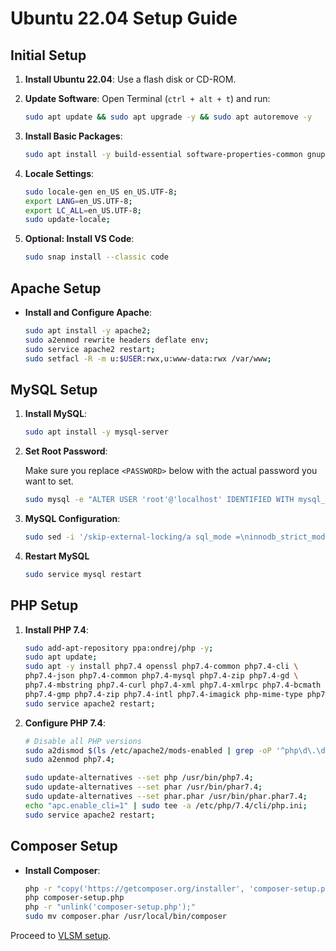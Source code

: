 # Ubuntu 22.04 Setup Guide

## Initial Setup

1. **Install Ubuntu 22.04**: Use a flash disk or CD-ROM.
2. **Update Software**: Open Terminal (`ctrl + alt + t`) and run:

    ```bash
    sudo apt update && sudo apt upgrade -y && sudo apt autoremove -y
    ```
3. **Install Basic Packages**:

    ```bash
    sudo apt install -y build-essential software-properties-common gnupg apt-transport-https ca-certificates lsb-release wget vim zip unzip curl acl snapd rsync git gdebi net-tools
    ```
4. **Locale Settings**:

    ```bash
	sudo locale-gen en_US en_US.UTF-8;
    export LANG=en_US.UTF-8;
    export LC_ALL=en_US.UTF-8;
    sudo update-locale;
    ```
5. **Optional: Install VS Code**:

    ```bash
    sudo snap install --classic code
    ```

## Apache Setup

* **Install and Configure Apache**:

    ```bash
    sudo apt install -y apache2;
    sudo a2enmod rewrite headers deflate env;
    sudo service apache2 restart;
    sudo setfacl -R -m u:$USER:rwx,u:www-data:rwx /var/www;
    ```

## MySQL Setup

1. **Install MySQL**:

    ```bash
    sudo apt install -y mysql-server
    ```
2. **Set Root Password**:

    Make sure you replace `<PASSWORD>` below with the actual password you want to set.

    ```bash
    sudo mysql -e "ALTER USER 'root'@'localhost' IDENTIFIED WITH mysql_native_password BY '<PASSWORD>'; FLUSH PRIVILEGES;"
    ```
3. **MySQL Configuration**:

    ```bash
    sudo sed -i '/skip-external-locking/a sql_mode =\ninnodb_strict_mode = 0' /etc/mysql/mysql.conf.d/mysqld.cnf

    ```
4. **Restart MySQL**

    ```bash
    sudo service mysql restart
    ```

## PHP Setup

1. **Install PHP 7.4**:

    ```bash
    sudo add-apt-repository ppa:ondrej/php -y;
    sudo apt update;
    sudo apt -y install php7.4 openssl php7.4-common php7.4-cli \
    php7.4-json php7.4-common php7.4-mysql php7.4-zip php7.4-gd \
    php7.4-mbstring php7.4-curl php7.4-xml php7.4-xmlrpc php7.4-bcmath \
    php7.4-gmp php7.4-zip php7.4-intl php7.4-imagick php-mime-type php7.4-apcu;
    sudo service apache2 restart;
    ```
2. **Configure PHP 7.4**:

    ```bash
    # Disable all PHP versions
    sudo a2dismod $(ls /etc/apache2/mods-enabled | grep -oP '^php\d\.\d') -f
    sudo a2enmod php7.4;

    sudo update-alternatives --set php /usr/bin/php7.4;
    sudo update-alternatives --set phar /usr/bin/phar7.4;
    sudo update-alternatives --set phar.phar /usr/bin/phar.phar7.4;
    echo "apc.enable_cli=1" | sudo tee -a /etc/php/7.4/cli/php.ini;
    sudo service apache2 restart;

    ```

## Composer Setup

* **Install Composer**:

    ```bash
    php -r "copy('https://getcomposer.org/installer', 'composer-setup.php');"
    php composer-setup.php
    php -r "unlink('composer-setup.php');"
    sudo mv composer.phar /usr/local/bin/composer
    ```

Proceed to [VLSM setup](../README.md).
